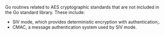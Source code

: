 Go routines related to AES cryptographic standards that are not included in the
Go standard library. These include:

 *  SIV mode, which provides deterministic encryption with authentication;.
 *  CMAC, a message authentication system used by SIV mode.

